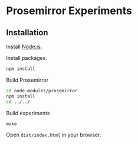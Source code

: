 # Prosemirror Experiments

## Installation

Install [Node.js](https://nodejs.org/).

Install packages.

```bash
npm install
```

Build Prosemirror

```bash
cd node_modules/prosemirror
npm install
cd ../../
```

Build experiments

```
make
```

Open `dist/index.html` in your browser.
